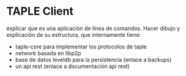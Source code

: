 # TAPLE Client

explicar que es una aplicación de línea de comandos. Hacer dibujo y explicación de su estructura, que internamente tiene:
- taple-core para implementar los protocolos de taple
- network basada en libp2p
- base de datos leveldb para la persistencia (enlace a backups)
- un api rest (enlace a documentación api rest)